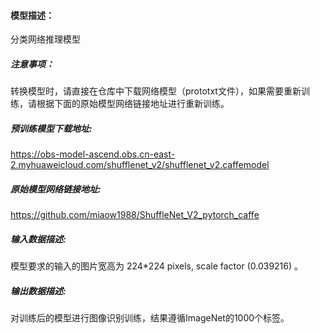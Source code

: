 #### 模型描述：
分类网络推理模型

##### 注意事项：
转换模型时，请直接在仓库中下载网络模型（prototxt文件），如果需要重新训练，请根据下面的原始模型网络链接地址进行重新训练。

##### 预训练模型下载地址:
https://obs-model-ascend.obs.cn-east-2.myhuaweicloud.com/shufflenet_v2/shufflenet_v2.caffemodel

##### 原始模型网络链接地址:
https://github.com/miaow1988/ShuffleNet_V2_pytorch_caffe

##### 输入数据描述:
模型要求的输入的图片宽高为 224\*224 pixels, scale factor (0.039216) 。

##### 输出数据描述:
对训练后的模型进行图像识别训练，结果遵循ImageNet的1000个标签。
